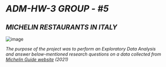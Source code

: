 
# *ADM-HW-3*   *GROUP - #5*

## *MICHELIN RESTAURANTS IN ITALY*

![image](https://github.com/user-attachments/assets/b2856b1d-d767-4790-b222-628a40204bde)


*The purpose of the project was to perform an Exploratory Data Analysis and answer below-mentioned research questions on a data collected from [Michelin Guide website](https://guide.michelin.com/en/it/restaurants) (2021)* 

